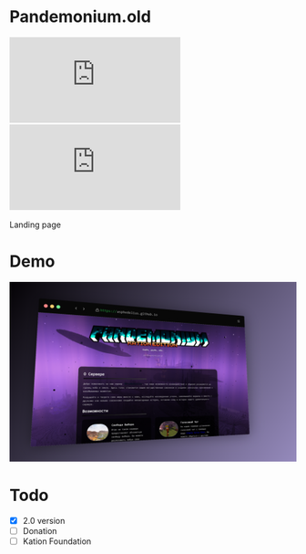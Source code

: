# Pandemonium.old

![GitHub repo size](https://img.shields.io/github/repo-size/asphodelius/pandemonium.old?style=flat&labelColor=%23080808&color=green) ![GitHub stars](https://img.shields.io/github/stars/asphodelius/pandemonium.old?logo=github&labelColor=%23080808&color=green)

Landing page

# Demo

![Demo](/assets/images/screenshot-rocks.png "Desktop Demo")

# Todo
- [x] 2.0 version
- [ ] Donation
- [ ] Kation Foundation
